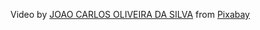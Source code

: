 
Video by <a href="https://pixabay.com/users/droneradical-29856243/?utm_source=link-attribution&utm_medium=referral&utm_campaign=video&utm_content=216058">JOAO CARLOS OLIVEIRA DA SILVA</a> from <a href="https://pixabay.com//?utm_source=link-attribution&utm_medium=referral&utm_campaign=video&utm_content=216058">Pixabay</a>